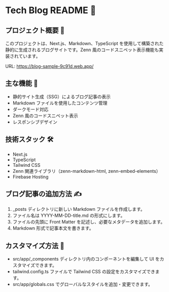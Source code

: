 # Tech Blog README 📝

## プロジェクト概要 🌟

このプロジェクトは、Next.js、Markdown、TypeScript を使用して構築された静的に生成されるブログサイトです。Zenn 風のコードスニペット表示機能も実装されています。

URL: https://blog-sample-9c91d.web.app/

## 主な機能 🚀

- 静的サイト生成（SSG）によるブログ記事の表示
- Markdown ファイルを使用したコンテンツ管理
- ダークモード対応
- Zenn 風のコードスニペット表示
- レスポンシブデザイン

## 技術スタック 🛠️

- Next.js
- TypeScript
- Tailwind CSS
- Zenn 関連ライブラリ（zenn-markdown-html, zenn-embed-elements）
- Firebase Hosting

## ブログ記事の追加方法 ✍️

1. \_posts ディレクトリに新しい Markdown ファイルを作成します。
2. ファイル名は YYYY-MM-DD-title.md の形式にします。
3. ファイルの先頭に Front Matter を記述し、必要なメタデータを追加します。
4. Markdown 形式で記事本文を書きます。

## カスタマイズ方法 🎨

- src/app/\_components ディレクトリ内のコンポーネントを編集して UI をカスタマイズできます。
- tailwind.config.ts ファイルで Tailwind CSS の設定をカスタマイズできます。
- src/app/globals.css でグローバルなスタイルを追加・変更できます。
